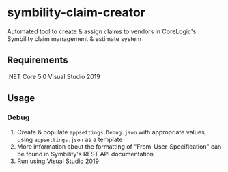 # symbility-claim-creator
Automated tool to create &amp; assign claims to vendors in CoreLogic's Symbility claim management &amp; estimate system

## Requirements
.NET Core 5.0
Visual Studio 2019

## Usage
### Debug
1. Create & populate `appsettings.Debug.json` with appropriate values, using `appsettings.json` as a template
2. More information about the formatting of "From-User-Specification" can be found in Symbility's REST API documentation
3. Run using Visual Studio 2019
